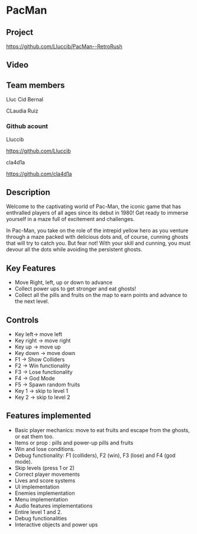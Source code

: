 # PacMan
## Project
https://github.com/Lluccib/PacMan--RetroRush

## Video

## Team members
Lluc Cid Bernal

CLaudia Ruiz

### Github acount

Lluccib

https://github.com/Lluccib

cla4d1a

https://github.com/cla4d1a

## Description

Welcome to the captivating world of Pac-Man, the iconic game that has enthralled players of all ages since its debut in 1980! Get ready to immerse yourself in a maze full of excitement and challenges.

In Pac-Man, you take on the role of the intrepid yellow hero as you venture through a maze packed with delicious dots and, of course, cunning ghosts that will try to catch you. But fear not! With your skill and cunning, you must devour all the dots while avoiding the persistent ghosts.

## Key Features

 - Move Right, left, up or down to advance
 - Collect power ups to get stronger and eat ghosts!
 - Collect all the pills and fruits on the map to earn points and advance to the next level.

## Controls

 - Key left-> move left
 - Key right  -> move right
 - Key up -> move up
 - Key down -> move down
 - F1 -> Show Colliders
 - F2 -> Win functionality
 - F3 -> Lose functionality
 - F4 -> God Mode
 - F5 -> Spawn random fruits
 - Key 1 -> skip to level 1
 - Key 2 -> skip to level 2

## Features implemented
 - Basic player mechanics: move to eat fruits and escape from the ghosts, or eat them too.
 - Items or prop : pills and power-up pills and fruits
 - Win and lose conditions.
 - Debug functionality: F1 (colliders), F2 (win), F3 (lose) and F4 (god mode).
 - Skip levels (press 1 or 2)
 - Correct player movements
 - Lives and score systems
 - UI implementation
 - Enemies implementation
 - Menu implementation
 - Audio features implementations
 - Entire level 1 and 2.
 - Debug functionalities
 - Interactive objects and power ups
